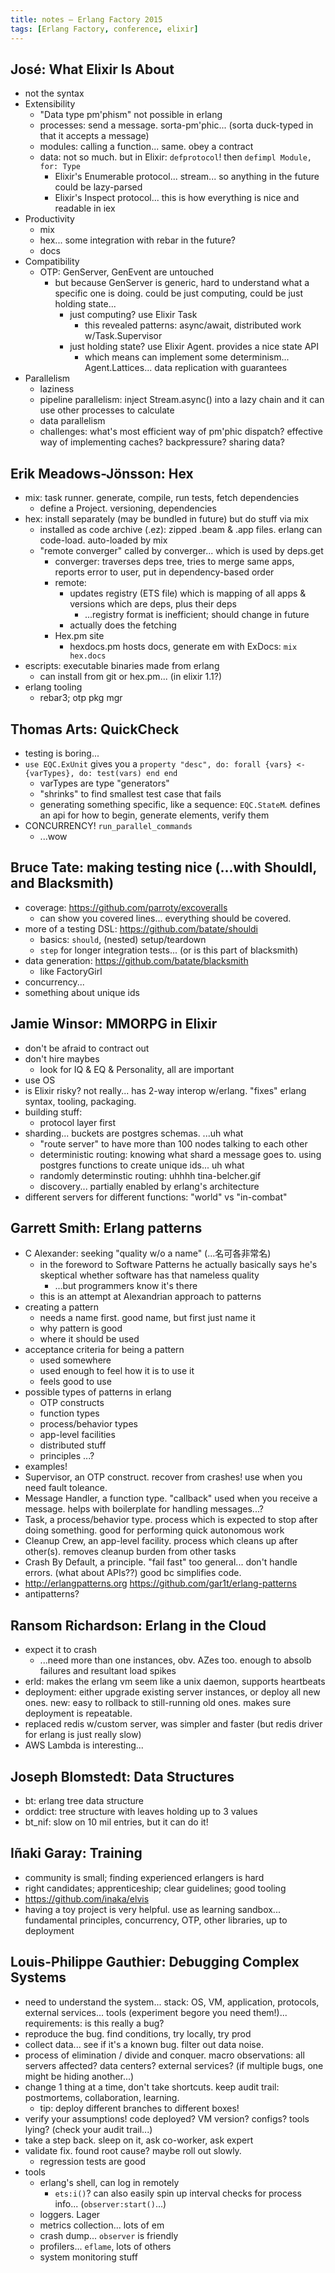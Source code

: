 ```yaml
---
title: notes — Erlang Factory 2015
tags: [Erlang Factory, conference, elixir]
---
```


## José: What Elixir Is About

* not the syntax
* Extensibility
  *  "Data type pm'phism" not possible in erlang
    * processes: send a message. sorta-pm'phic... (sorta duck-typed in that it accepts a message)
    * modules: calling a function... same. obey a contract
    * data: not so much. but in Elixir: `defprotocol`! then `defimpl Module, for: Type`
      * Elixir's Enumerable protocol... stream... so anything in the future could be lazy-parsed
      *  Elixir's Inspect protocol... this is how everything is nice and readable in iex
* Productivity
  * mix
  * hex... some integration with rebar in the future?
  * docs
* Compatibility
  * OTP: GenServer, GenEvent are untouched
    * but because GenServer is generic, hard to understand what a specific one is doing. could be just computing, could be just holding state...
      * just computing? use Elixir Task
        * this revealed patterns: async/await, distributed work w/Task.Supervisor
      * just holding state? use Elixir Agent. provides a nice state API
        * which means can implement some determinism... Agent.Lattices... data replication with guarantees
* Parallelism
  * laziness
  * pipeline parallelism: inject Stream.async() into a lazy chain and it can use other processes to calculate
  * data parallelism
  * challenges: what's most efficient way of pm'phic dispatch? effective way of implementing caches? backpressure? sharing data?

## Erik Meadows-Jönsson: Hex

* mix: task runner. generate, compile, run tests, fetch dependencies
  * define a Project. versioning, dependencies
* hex: install separately (may be bundled in future) but do stuff via mix
  * installed as code archive (.ez): zipped .beam & .app files. erlang can code-load. auto-loaded by mix
  * "remote converger" called by converger... which is used by deps.get
    * converger: traverses deps tree, tries to merge same apps, reports error to user, put in dependency-based order
    * remote:
      * updates registry (ETS file) which is mapping of all apps & versions which are deps, plus their deps
        * ...registry format is inefficient; should change in future
      * actually does the fetching
    * Hex.pm site
      * hexdocs.pm hosts docs, generate em with ExDocs: `mix hex.docs`
* escripts: executable binaries made from erlang
  * can install from git or hex.pm... (in elixir 1.1?)
* erlang tooling
  * rebar3; otp pkg mgr

## Thomas Arts: QuickCheck

* testing is boring...
* `use EQC.ExUnit` gives you a `property "desc", do: forall {vars} <- {varTypes}, do: test(vars) end end`
  * varTypes are type "generators"
  * "shrinks" to find smallest test case that fails
  * generating something specific, like a sequence: `EQC.StateM`. defines an api for how to begin, generate elements, verify them
* CONCURRENCY! `run_parallel_commands`
  * ...wow

## Bruce Tate: making testing nice (...with ShouldI, and Blacksmith)

* coverage: https://github.com/parroty/excoveralls
  * can show you covered lines... everything should be covered.
* more of a testing DSL: https://github.com/batate/shouldi
  * basics: `should`, (nested) setup/teardown
  * `step` for longer integration tests... (or is this part of blacksmith)
* data generation: https://github.com/batate/blacksmith
  * like FactoryGirl
* concurrency...
* something about unique ids

## Jamie Winsor: MMORPG in Elixir

* don't be afraid to contract out
* don't hire maybes
  * look for IQ & EQ & Personality, all are important
* use OS
* is Elixir risky? not really... has 2-way interop w/erlang. "fixes" erlang syntax, tooling, packaging.
* building stuff:
  * protocol layer first
* sharding... buckets are postgres schemas. ...uh what
  * "route server" to have more than 100 nodes talking to each other
  * deterministic routing: knowing what shard a message goes to. using postgres functions to create unique ids... uh what
  * randomly determinstic routing: uhhhh tina-belcher.gif
  * discovery... partially enabled by erlang's architecture
* different servers for different functions: "world" vs "in-combat"

## Garrett Smith: Erlang patterns

* C Alexander: seeking "quality w/o a name" (...名可各非常名)
  * in the foreword to Software Patterns he actually basically says he's skeptical whether software has that nameless quality
    * ...but programmers know it's there
  * this is an attempt at Alexandrian approach to patterns
* creating a pattern
  * needs a name first. good name, but first just name it
  * why pattern is good
  * where it should be used
* acceptance criteria for being a pattern
  * used somewhere
  * used enough to feel how it is to use it
  * feels good to use
* possible types of patterns in erlang
  * OTP constructs
  * function types
  * process/behavior types
  * app-level facilities
  * distributed stuff
  * principles ...?
* examples!
* Supervisor, an OTP construct. recover from crashes! use when you need fault toleance.
* Message Handler, a function type. "callback" used when you receive a message. helps with boilerplate for handling messages...?
* Task, a process/behavior type. process which is expected to stop after doing something. good for performing quick autonomous work
* Cleanup Crew, an app-level facility. process which cleans up after other(s). removes cleanup burden from other tasks
* Crash By Default, a principle. "fail fast" too general... don't handle errors. (what about APIs??) good bc simplifies code.
* <http://erlangpatterns.org> <https://github.com/gar1t/erlang-patterns>
* antipatterns?

## Ransom Richardson: Erlang in the Cloud

* expect it to crash
  * ...need more than one instances, obv. AZes too. enough to absolb failures and resultant load spikes
* erld: makes the erlang vm seem like a unix daemon, supports heartbeats
* deployment: either upgrade existing server instances, or deploy all new ones. new: easy to rollback to still-running old ones. makes sure deployment is repeatable.
* replaced redis w/custom server, was simpler and faster (but redis driver for erlang is just really slow)
* AWS Lambda is interesting...

## Joseph Blomstedt: Data Structures

* bt: erlang tree data structure
* orddict: tree structure with leaves holding up to 3 values
* bt_nif: slow on 10 mil entries, but it can do it!

## Iñaki Garay: Training

* community is small; finding experienced erlangers is hard
* right candidates; apprenticeship; clear guidelines; good tooling
* <https://github.com/inaka/elvis>
* having a toy project is very helpful. use as learning sandbox... fundamental principles, concurrency, OTP, other libraries, up to deployment

## Louis-Philippe Gauthier: Debugging Complex Systems

* need to understand the system... stack: OS, VM, application, protocols, external services... tools (experiment begore you need them!)... requirements: is this really a bug?
* reproduce the bug. find conditions, try locally, try prod
* collect data... see if it's a known bug. filter out data noise.
* process of elimination / divide and conquer. macro observations: all servers affected? data centers? external services? (if multiple bugs, one might be hiding another...)
* change 1 thing at a time, don't take shortcuts. keep audit trail: postmortems, collaboration, learning.
  * tip: deploy different branches to different boxes!
* verify your assumptions! code deployed? VM version? configs? tools lying? (check your audit trail...)
* take a step back. sleep on it, ask co-worker, ask expert
* validate fix. found root cause? maybe roll out slowly.
  * regression tests are good
* tools
  * erlang's shell, can log in remotely
    * `ets:i()`? can also easily spin up interval checks for process info... (`observer:start()`...)
  * loggers. Lager
  * metrics collection... lots of em
  * crash dump... `observer` is friendly
  * profilers... `eflame`, lots of others
  * system monitoring stuff
